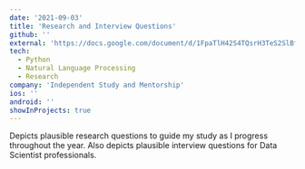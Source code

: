```yaml
---
date: '2021-09-03'
title: 'Research and Interview Questions'
github: ''
external: 'https://docs.google.com/document/d/1FpaTlH42S4TQsrH3TeS2SlBf4T9cKr-wSfF6Rt3igYQ/edit?usp=sharing'
tech:
  - Python
  - Natural Language Processing
  - Research
company: 'Independent Study and Mentorship'
ios: ''
android: ''
showInProjects: true
---
```


Depicts plausible research questions to guide my study as I progress throughout the year. Also depicts plausible interview questions for Data Scientist professionals.